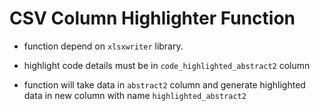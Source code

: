 # CSV Column Highlighter Function


- function depend on `xlsxwriter` library.

- highlight code details must be in `code_highlighted_abstract2` column

- function will take data in `abstract2` column and generate highlighted data in new column with name `highlighted_abstract2`
